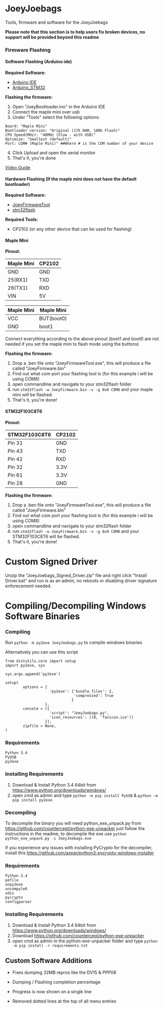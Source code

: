 # JoeyJoebags
Tools, firmware and software for the JoeyJoebags

**Please note that this section is to help users fix broken devices, no support will be provided beyond this readme**

### Firmware Flashing

#### Software Flashing (Arduino ide)

**Required Software:**
- [Arduino IDE](https://www.arduino.cc/en/main/software)
- [Arduino_STM32](https://github.com/rogerclarkmelbourne/Arduino_STM32/wiki/Installation)

**Flashing the firmware:**
1. Open "JoeyBootloader.ino" in the Arduino IDE
2. Connect the maple mini over usb
3. Under "Tools" select the following options:
```
Board: "Maple Mini"
Bootloader version: "Original (17k RAM, 108k Flash)"
CPU Speed(MHz): "48MHz (Slow - with USB)"
Optimize: "Smallest (default)"
Port: COM# (Maple Mini)" ##Where # is the COM number of your device
```

4. Click Upload and open the serial monitor
5. That's it, you're done

[Video Guide](https://www.youtube.com/watch?v=m3snxbclFE0)

#### Hardware Flashing (If the maple mini does not have the default bootloader)

**Required Software:**
- [JoeyFirmwareTool](https://github.com/HDR/JoeyJoebags/releases)
- [stm32flash](https://sourceforge.net/projects/stm32flash/)

**Required Tools:**
- CP2102 (or any other device that can be used for flashing)

#### Maple Mini

**Pinout:**

| Maple Mini | CP2102 |
|------------|------------|
| GND | GND |
| 25(RX1) | TXD |
| 26(TX1) | RXD |
| VIN | 5V |

| Maple Mini | Maple Mini |
|------------|------------|
| VCC | BUT(boot0) |
| GND | boot1 |

Connect everything according to the above pinout (boot1 and boot0 are not needed if you set the maple mini to flash mode using the buttons) 

**Flashing the firmware:**
1. Drop a .ben file onto "JoeyFirmwareTool.exe", this will produce a file called "JoeyFirmware.bin"
2. Find out what com port your flashing tool is (for this example i will be using COM8)
3. open commandline and navigate to your stm32flash folder
4. run `stm32flash -w JoeyFirmware.bin -v -g 0x0 COM8` and your maple mini will be flashed.
5. That's it, you're done!

#### STM32F103C8T6

**Pinout:**

| STM32F103C8T6 | CP2102 |
|------------|------------|
| Pin 31 | GND |
| Pin 43 | TXD |
| Pin 42 | RXD |
| Pin 32 | 3.3V |
| Pin 61 | 3.3V |
| Pin 28 | GND |

**Flashing the firmware:**
1. Drop a .ben file onto "JoeyFirmwareTool.exe", this will produce a file called "JoeyFirmware.bin"
2. Find out what com port your flashing tool is (for this example i will be using COM8)
3. open commandline and navigate to your stm32flash folder
4. run `stm32flash -w JoeyFirmware.bin -v -g 0x0 COM8` and your STM32F103C8T6 will be flashed.
5. That's it, you're done!

# Custom Signed Driver

Unzip the "JoeyJoebags_Signed_Driver.zip" file and right click "Install Driver.bat" and run is as an admin, no reboots or disabling driver signature enforecement needed.

# Compiling/Decompiling Windows Software Binaries

### Compiling
Run ```python -m py2exe JoeyJoebags.py``` to compile windows binaries

Alternatively you can use this script
```
from distutils.core import setup
import py2exe, sys

sys.argv.append('py2exe')

setup(
        options = {
                    'py2exe': {'bundle_files': 2,
                               'compressed': True
                              }
                  },
        console = [{
                    'script': "JoeyJoebags.py",
					'icon_resources': [(0, 'favicon.ico')]
                  }],
        zipfile = None,
)
```

### Requirements
```
Python 3.4
PyUSB
py2exe
```

### Installing Requirements
1. Download & Install Python 3.4 64bit from https://www.python.org/downloads/windows/
2. open cmd as admin and type ```python -m pip install PyUSB``` & ```python -m pip install py2exe```

### Decompiling
To decompile the binary you will need python_exe_unpack.py from https://github.com/countercept/python-exe-unpacker just follow the instructions in the readme, to decompile the exe use ```python python_exe_unpack.py -i JoeyJoebags.exe```

If you experience any issues with installing PyCrypto for the decompiler, install this https://github.com/axper/python3-pycrypto-windows-installer

### Requirements
```
Python 3.4
pefile
unpy2exe
uncompyle6
xdis
pycrypto
configparser
```

### Installing Requirements
1. Download & Install Python 3.4 64bit from https://www.python.org/downloads/windows/
2. Download https://github.com/countercept/python-exe-unpacker
3. open cmd as admin in the python-exe-unpacker folder and type ```python -m pip install -r requirements.txt```

## Custom Software Additions

- Fixes dumping 32MB repros like the DV15 & PPP08

- Dumping / Flashing completion percentage

- Progress is now shown on a single line

- Removed dotted lines at the top of all menu entries

